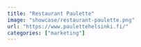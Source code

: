```yaml
---
title: "Restaurant Paulette"
image: "showcase/restaurant-paulette.png"
url: "https://www.paulettehelsinki.fi/"
categories: ["marketing"]
---
```

